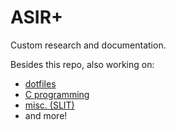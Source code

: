 # ASIR+

Custom research and documentation.

Besides this repo, also working on:

- [dotfiles](https://github.com/pabloqpacin/dotfiles)
- [C programming](https://github.com/pabloqpacin/C-eazy)
- [misc. (SLIT)](https://github.com/pabloqpacin/SLIT)
- and more!